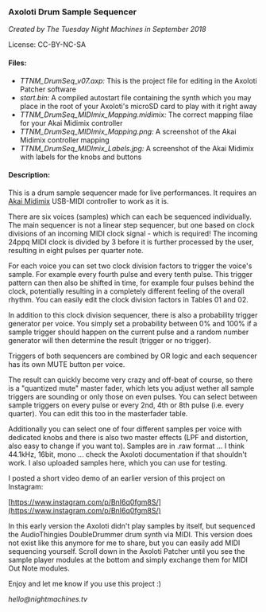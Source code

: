 ### Axoloti Drum Sample Sequencer
_Created by The Tuesday Night Machines in September 2018_

License: CC-BY-NC-SA

#### Files:
- _TTNM_DrumSeq_v07.axp:_ This is the project file for editing in the Axoloti Patcher software
- _start.bin:_ A compiled autostart file containing the synth which you may place in the root of your Axoloti's microSD card to play with it right away
- _TTNM_DrumSeq_MIDImix_Mapping.midimix:_ The correct mapping filae for your Akai Midimix controller
- _TTNM_DrumSeq_MIDImix_Mapping.png:_ A screenshot of the Akai Midimix controller mapping
- _TTNM_DrumSeq_MIDImix_Labels.jpg:_ A screenshot of the Akai Midimix with labels for the knobs and buttons

#### Description:
This is a drum sample sequencer made for live performances. It requires an [Akai Midimix](https://www.akaipro.com/midimix) USB-MIDI controller to work as it is.

There are six voices (samples) which can each be sequenced individually. The main sequencer is not a linear step sequencer, but one based on clock divisions of an incoming MIDI clock signal - which is required! The incoming 24ppq MIDI clock is divided by 3 before it is further processed by the user, resulting in eight pulses per quarter note.

For each voice you can set two clock division factors to trigger the voice's sample. For example every fourth pulse and every tenth pulse. This trigger pattern can then also be shifted in time, for example four pulses behind the clock, potentially resulting in a completely different feeling of the overall rhythm. You can easily edit the clock division factors in Tables 01 and 02.

In addition to this clock division sequencer, there is also a probability trigger generator per voice. You simply set a probability between 0% and 100% if a sample trigger should happen on the current pulse and a random number generator will then determine the result (trigger or no trigger). 

Triggers of both sequencers are combined by OR logic and each sequencer has its own MUTE button per voice.

The result can quickly become very crazy and off-beat of course, so there is a "quantized mute" master fader, which lets you adjust wether all sample triggers are sounding or only those on even pulses. You can select between sample triggers on every pulse or every 2nd, 4th or 8th pulse (i.e. every quarter). You can edit this too in the masterfader table.

Additionally you can select one of four different samples per voice with dedicated knobs and there is also two master effects (LPF and distortion, also easy to change if you want to). Samples are in .raw format ... I think 44.1kHz, 16bit, mono ... check the Axoloti documentation if that shouldn't work. I also uploaded samples here, which you can use for testing.

I posted a short video demo of an earlier version of this project on Instagram:

[https://www.instagram.com/p/BnI6q0fgm8S/](https://www.instagram.com/p/BnI6q0fgm8S/)

In this early version the Axoloti didn't play samples by itself, but sequenced the AudioThingies DoubleDrummer drum synth via MIDI. This version does not exist like this anymore for me to share, but you can easily add MIDI sequencing yourself. Scroll down in the Axoloti Patcher until you see the sample player modules at the bottom and simply exchange them for MIDI Out Note modules.

Enjoy and let me know if you use this project :)

_hello@nightmachines.tv_


